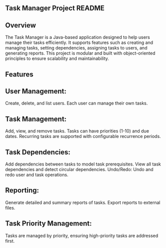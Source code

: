 ## Task Manager Project README

## Overview
The Task Manager is a Java-based application designed to help users manage their tasks efficiently. It supports features such as creating and managing tasks, setting dependencies, assigning tasks to users, and generating reports. This project is modular and built with object-oriented principles to ensure scalability and maintainability.

## Features
## User Management:
Create, delete, and list users.
Each user can manage their own tasks.

## Task Management:
Add, view, and remove tasks.
Tasks can have priorities (1-10) and due dates.
Recurring tasks are supported with configurable recurrence periods.

## Task Dependencies:
Add dependencies between tasks to model task prerequisites.
View all task dependencies and detect circular dependencies.
Undo/Redo:
Undo and redo user and task operations.

## Reporting:
Generate detailed and summary reports of tasks.
Export reports to external files.

## Task Priority Management:
Tasks are managed by priority, ensuring high-priority tasks are addressed first.
